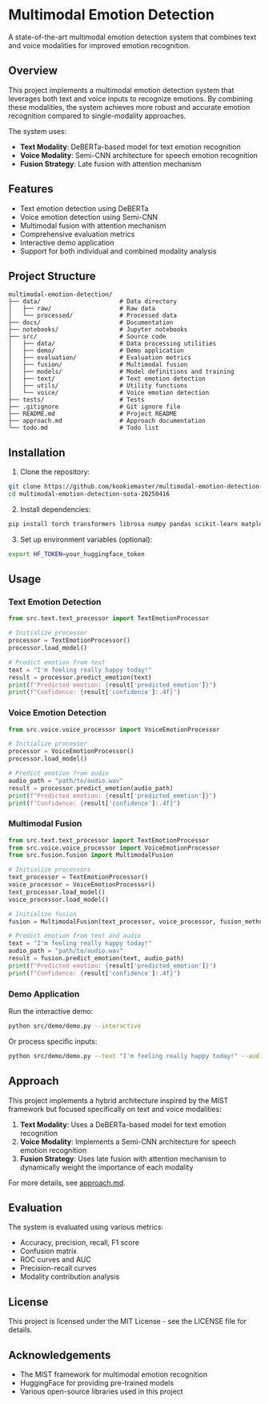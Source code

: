 # Multimodal Emotion Detection

A state-of-the-art multimodal emotion detection system that combines text and voice modalities for improved emotion recognition.

## Overview

This project implements a multimodal emotion detection system that leverages both text and voice inputs to recognize emotions. By combining these modalities, the system achieves more robust and accurate emotion recognition compared to single-modality approaches.

The system uses:
- **Text Modality**: DeBERTa-based model for text emotion recognition
- **Voice Modality**: Semi-CNN architecture for speech emotion recognition
- **Fusion Strategy**: Late fusion with attention mechanism

## Features

- Text emotion detection using DeBERTa
- Voice emotion detection using Semi-CNN
- Multimodal fusion with attention mechanism
- Comprehensive evaluation metrics
- Interactive demo application
- Support for both individual and combined modality analysis

## Project Structure

```
multimodal-emotion-detection/
├── data/                      # Data directory
│   ├── raw/                   # Raw data
│   └── processed/             # Processed data
├── docs/                      # Documentation
├── notebooks/                 # Jupyter notebooks
├── src/                       # Source code
│   ├── data/                  # Data processing utilities
│   ├── demo/                  # Demo application
│   ├── evaluation/            # Evaluation metrics
│   ├── fusion/                # Multimodal fusion
│   ├── models/                # Model definitions and training
│   ├── text/                  # Text emotion detection
│   ├── utils/                 # Utility functions
│   └── voice/                 # Voice emotion detection
├── tests/                     # Tests
├── .gitignore                 # Git ignore file
├── README.md                  # Project README
├── approach.md                # Approach documentation
└── todo.md                    # Todo list
```

## Installation

1. Clone the repository:
```bash
git clone https://github.com/kookiemaster/multimodal-emotion-detection-sota-20250416.git
cd multimodal-emotion-detection-sota-20250416
```

2. Install dependencies:
```bash
pip install torch transformers librosa numpy pandas scikit-learn matplotlib
```

3. Set up environment variables (optional):
```bash
export HF_TOKEN=your_huggingface_token
```

## Usage

### Text Emotion Detection

```python
from src.text.text_processor import TextEmotionProcessor

# Initialize processor
processor = TextEmotionProcessor()
processor.load_model()

# Predict emotion from text
text = "I'm feeling really happy today!"
result = processor.predict_emotion(text)
print(f"Predicted emotion: {result['predicted_emotion']}")
print(f"Confidence: {result['confidence']:.4f}")
```

### Voice Emotion Detection

```python
from src.voice.voice_processor import VoiceEmotionProcessor

# Initialize processor
processor = VoiceEmotionProcessor()
processor.load_model()

# Predict emotion from audio
audio_path = "path/to/audio.wav"
result = processor.predict_emotion(audio_path)
print(f"Predicted emotion: {result['predicted_emotion']}")
print(f"Confidence: {result['confidence']:.4f}")
```

### Multimodal Fusion

```python
from src.text.text_processor import TextEmotionProcessor
from src.voice.voice_processor import VoiceEmotionProcessor
from src.fusion.fusion import MultimodalFusion

# Initialize processors
text_processor = TextEmotionProcessor()
voice_processor = VoiceEmotionProcessor()
text_processor.load_model()
voice_processor.load_model()

# Initialize fusion
fusion = MultimodalFusion(text_processor, voice_processor, fusion_method='attention')

# Predict emotion from text and audio
text = "I'm feeling really happy today!"
audio_path = "path/to/audio.wav"
result = fusion.predict_emotion(text, audio_path)
print(f"Predicted emotion: {result['predicted_emotion']}")
print(f"Confidence: {result['confidence']:.4f}")
```

### Demo Application

Run the interactive demo:

```bash
python src/demo/demo.py --interactive
```

Or process specific inputs:

```bash
python src/demo/demo.py --text "I'm feeling really happy today!" --audio path/to/audio.wav
```

## Approach

This project implements a hybrid architecture inspired by the MIST framework but focused specifically on text and voice modalities:

1. **Text Modality**: Uses a DeBERTa-based model for text emotion recognition
2. **Voice Modality**: Implements a Semi-CNN architecture for speech emotion recognition
3. **Fusion Strategy**: Uses late fusion with attention mechanism to dynamically weight the importance of each modality

For more details, see [approach.md](approach.md).

## Evaluation

The system is evaluated using various metrics:

- Accuracy, precision, recall, F1 score
- Confusion matrix
- ROC curves and AUC
- Precision-recall curves
- Modality contribution analysis

## License

This project is licensed under the MIT License - see the LICENSE file for details.

## Acknowledgements

- The MIST framework for multimodal emotion recognition
- HuggingFace for providing pre-trained models
- Various open-source libraries used in this project
